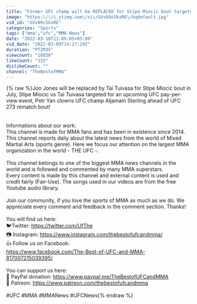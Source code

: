 ```yaml
---
title: "Former UFC champ will be REPLACED for Stipe Miocic bout targeted for July 2nd, Petr Yan provokes!"
image: "https:\/\/i.ytimg.com\/vi\/GVv09cSkxRE\/hqdefault.jpg"
vid_id: "GVv09cSkxRE"
categories: "Sports"
tags: ["mma","ufc","MMA News"]
date: "2022-03-10T11:09:05+03:00"
vid_date: "2022-03-09T14:27:29Z"
duration: "PT2M3S"
viewcount: "18850"
likeCount: "232"
dislikeCount: ""
channel: "TheBestofMMA"
---
```

{% raw %}Jon Jones will be replaced by Tai Tuivasa for Stipe Miocic bout in July, Stipe Miocic vs Tai Tuivasa targeted for an upcoming UFC pay-per-view event, Petr Yan clowns UFC champ Aljamain Sterling ahead of UFC 273 rematch bout!<br /><br /><br />Informations about our work: <br />This channel is made for MMA fans and has been in existence since 2014. This channel reports daily about the latest news from the world of Mixed Martial Arts (sports genre). Here we focus our attention on the largest MMA organization in the world - THE UFC -.<br /><br />This channel belongs to one of the biggest MMA news channels in the world and is followed and commented by many MMA superstars. <br />Every content is made by this channel and external content is used and credit fairly (Fair-Use). The songs used in our videos are from the free Youtube audio library.<br /><br />Join our community, if you love the sports of MMA as much as we do. We appreciate every comment and feedback in the comment section. Thanks!<br /><br />You will find us here:<br />🐦Twitter: <a rel="nofollow" target="blank" href="https://twitter.com/UfThe">https://twitter.com/UfThe</a><br />📷 Instagram: <a rel="nofollow" target="blank" href="https://www.instagram.com/thebestofufcandmma/">https://www.instagram.com/thebestofufcandmma/</a><br />👍 Follow us on Facebook: <br /><a rel="nofollow" target="blank" href="https://www.facebook.com/The-Best-of-UFC-and-MMA-817007215039395/">https://www.facebook.com/The-Best-of-UFC-and-MMA-817007215039395/</a><br /><br />You can support us here:<br />💸 PayPal donation: <a rel="nofollow" target="blank" href="https://www.paypal.me/TheBestofUFCandMMA">https://www.paypal.me/TheBestofUFCandMMA</a><br />🤙 Patreon: <a rel="nofollow" target="blank" href="https://www.patreon.com/thebestofufcandmma">https://www.patreon.com/thebestofufcandmma</a><br /><br /> #UFC #MMA #MMANews #UFCNews{% endraw %}
